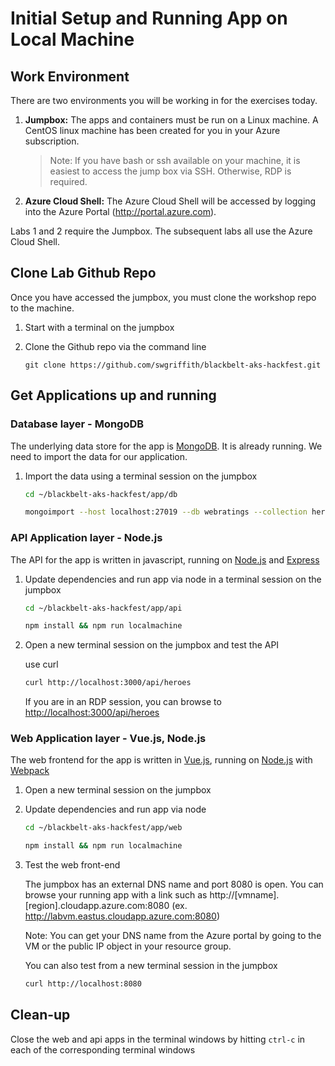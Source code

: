 # Initial Setup and Running App on Local Machine

## Work Environment

There are two environments you will be working in for the exercises today.

1. **Jumpbox:** The apps and containers must be run on a Linux machine. A CentOS linux machine has been created for you in your Azure subscription.

    > Note: If you have bash or ssh available on your machine, it is easiest to access the jump box via SSH. Otherwise, RDP is required.

2. **Azure Cloud Shell:** The Azure Cloud Shell will be accessed by logging into the Azure Portal (http://portal.azure.com).

Labs 1 and 2 require the Jumpbox. The subsequent labs all use the Azure Cloud Shell.

## Clone Lab Github Repo

Once you have accessed the jumpbox, you must clone the workshop repo to the machine.

1. Start with a terminal on the jumpbox
2. Clone the Github repo via the command line

    ```
    git clone https://github.com/swgriffith/blackbelt-aks-hackfest.git
    ```

## Get Applications up and running

### Database layer - MongoDB

The underlying data store for the app is [MongoDB](https://www.mongodb.com/ "MongoDB Homepage"). It is already running. We need to import the data for our application.

1. Import the data using a terminal session on the jumpbox

    ```bash
    cd ~/blackbelt-aks-hackfest/app/db

    mongoimport --host localhost:27019 --db webratings --collection heroes --file ./heroes.json --jsonArray && mongoimport --host localhost:27019 --db webratings --collection ratings --file ./ratings.json --jsonArray && mongoimport --host localhost:27019 --db webratings --collection sites --file ./sites.json --jsonArray
    ```

### API Application layer - Node.js

The API for the app is written in javascript, running on [Node.js](https://nodejs.org/en/ "Node.js Homepage") and [Express](http://expressjs.com/ "Express Homepage")

1. Update dependencies and run app via node in a terminal session on the jumpbox

    ```bash
    cd ~/blackbelt-aks-hackfest/app/api

    npm install && npm run localmachine
    ```

2. Open a new terminal session on the jumpbox and test the API

    use curl
    ```bash
    curl http://localhost:3000/api/heroes
    ```
    If you are in an RDP session, you can browse to <http://localhost:3000/api/heroes>

### Web Application layer - Vue.js, Node.js

The web frontend for the app is written in [Vue.js](https://vuejs.org/Vue "Vue.js Homepage"), running on [Node.js](https://nodejs.org/en/ "Node.js Homepage") with [Webpack](https://webpack.js.org/ "Webpack Homepage")

1. Open a new terminal session on the jumpbox
2. Update dependencies and run app via node

    ```bash
    cd ~/blackbelt-aks-hackfest/app/web

    npm install && npm run localmachine
    ```
3. Test the web front-end

    The jumpbox has an external DNS name and port 8080 is open. You can browse your running app with a link such as http://[vmname].[region].cloudapp.azure.com:8080 
     (ex. http://labvm.eastus.cloudapp.azure.com:8080)

    Note: You can get your DNS name from the Azure portal by going to the VM or the public IP object in your resource group.

    You can also test from a new terminal session in the jumpbox
    ```bash
    curl http://localhost:8080
    ```

## Clean-up

Close the web and api apps in the terminal windows by hitting `ctrl-c` in each of the corresponding terminal windows
